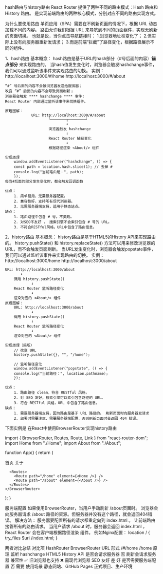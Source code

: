 hash路由与history路由
    React Router 提供了两种不同的路由模式：Hash 路由和 History 路由。
    是实现前端路由的两种核心模式，分别对应不同的路由实现方式。

为什么要使用路由
    单页应用（SPA）需要在不刷新页面的情况下，根据 URL 动态加载不同的内容。
    路由允许我们根据 URL 来导航到不同的页面组件，实现无刷新的页面切换。
也就是说，当你点击导航链接时：
    1.浏览器地址栏变化了；
    2.但实际上没有向服务器重新发请求；
    3.而是前端“拦截”了路径变化，根据路径展示不同的组件。

1、hash路由
    基本概念：
        hash路由是基于URL的hash部分（#号后面的内容）**锚点部分** 来实现路由的。
        当hash值发生变化时，浏览器会触发hashchange事件，我们可以通过监听该事件来实现路由的切换。
    实例：
        http://localhost:3000/#/home
        http://localhost:3000/#/about

    “#” 号后面的内容不会被浏览器发送给服务器；
    改变 “#” 后面的内容不会导致页面刷新；
    浏览器会触发 **** hashchange **** 事件；
    React Router 内部通过监听该事件来切换组件。

    原理图解：
                URL: http://localhost:3000/#/about
                        └───────┬────────┘
                                ↓
                        浏览器触发 hashchange
                                ↓
                        React Router 捕获变化
                                ↓
                        根据路径渲染 <About/> 组件

    实现原理
        window.addEventListener("hashchange", () => {
        const path = location.hash.slice(1); // 去掉 #
        console.log("当前路由是：", path);
        });
    每当#后面的部分发生变化时，都会触发回调函数 

    优点：
        1. 简单易用，无需服务器配置。
        2. 兼容性好，支持所有现代浏览器。
        3. 无需服务器端支持，适用于静态站点。
    缺点：
        1. 路由路径中包含 # 号，不美观。
        2. 对SEO不友好 ， 搜索引擎不会索引包含 # 号的 URL。
        3. 不符合RESTful风格，URL中包含了路由信息。

2、history路由
    基本概念：
        history路由是基于HTML5的History API来实现路由的。 history.pushState() 和 history.replaceState() 方法可以用来修改浏览器的URL，而不会触发页面刷新。
        当URL发生变化时，浏览器会触发popstate事件，我们可以通过监听该事件来实现路由的切换。
    实例：
        http://localhost:3000/home
        http://localhost:3000/about
 
    URL: http://localhost:3000/about
           ↓
        调用 history.pushState()
                ↓
        React Router 监听路径变化
                ↓
        渲染对应的 <About/> 组件
    原理图解：
        URL: http://localhost:3000/about
                ↓
        调用 history.pushState()
                ↓
        React Router 监听路径变化
                ↓
        渲染对应的 <About/> 组件

    实现原理（简版）
        // 改变 URL
        history.pushState({}, "", "/home");

        // 监听路径变化
        window.addEventListener("popstate", () => {
        console.log("当前路径：", location.pathname);
        });
    
    优点：
        1. 路由路径 clean，符合 RESTful 风格。
        2. 对 SEO 友好，搜索引擎可以索引包含路径的 URL。
        3. 符合 RESTful 风格，URL 中包含了路由信息。
    缺点：
        1. 需要服务器端支持，因为路由是基于 URL 路径的。 刷新页面时向服务器发请求
        2. 部署时需要注意，需要服务器端配置，否则刷新页面时会返回 404 错误。

下面实例是 在React中使用BrowserRouter实现history路由

import { BrowserRouter, Routes, Route, Link } from "react-router-dom";
import Home from "./Home";
import About from "./About";

function App() {
  return (
    <BrowserRouter>
      <nav>
        <Link to="/home">首页</Link>
        <Link to="/about">关于</Link>
      </nav>

      <Routes>
        <Route path="/home" element={<Home />} />
        <Route path="/about" element={<About />} />
      </Routes>
    </BrowserRouter>
  );
}   

服务端配置
    如果使用BrowserRouter，当用户手动刷新 /about页面时。
    浏览器会向服务器请求 /about 路径的资源。但服务器并没有这个路径，就会返回404错误。
    解决方法：
        服务器要配置所有的请求都重定向到 index.html 。 让前端路由接管所有的路由请求。
        当用户请求 /about 时，服务器会返回 index.html ，React Router 会在客户端根据路径渲染 <About/> 组件。
    例如Nginx配置：
        location / {
            try_files $uri /index.html;
        }
    
两者对比总结
    对比项	            HashRouter	                            BrowserRouter
    URL 形式	       /#/home	                                /home
    原理	           监听 hashchange	                        HTML5 History API
    是否会请求服务器	否	                                    刷新会请求服务器
    兼容性	           ✅ 旧浏览器也支持	                        ❌ 需现代浏览器
    SEO 友好	       差	                                    好
    是否需要服务端配置	否	                                    需要
    使用场景	       静态网站、GitHub Pages	                        正式项目、生产环境

